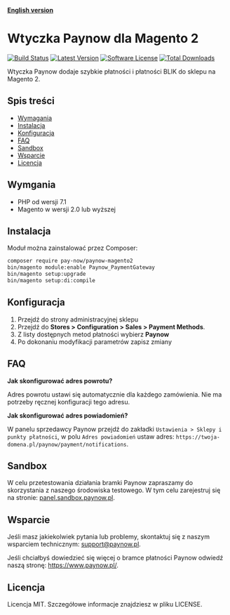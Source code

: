 [**English version**][ext0]

# Wtyczka Paynow dla Magento 2

[![Build Status](https://travis-ci.com/pay-now/paynow-magento2.svg?branch=master)](https://travis-ci.com/pay-now/paynow-magento2)
[![Latest Version](https://img.shields.io/github/release/pay-now/paynow-magento2.svg)](https://github.com/pay-now/paynow-magento2/releases)
[![Software License](https://img.shields.io/badge/license-MIT-brightgreen.svg)](LICENSE)
[![Total Downloads](https://img.shields.io/packagist/dt/pay-now/paynow-magento2)](https://packagist.org/packages/pay-now/paynow-magento2)

Wtyczka Paynow dodaje szybkie płatności i płatności BLIK do sklepu na Magento 2.

## Spis treści
* [Wymagania](#wymgania)
* [Instalacja](#instalacja)
* [Konfiguracja](#konfiguracja)
* [FAQ](#faq)
* [Sandbox](#sandbox)
* [Wsparcie](#wsparcie)
* [Licencja](#licencja)

## Wymgania
- PHP od wersji 7.1
- Magento w wersji 2.0 lub wyższej

## Instalacja
Moduł można zainstalować przez Composer:
```bash
composer require pay-now/paynow-magento2
bin/magento module:enable Paynow_PaymentGateway
bin/magento setup:upgrade
bin/magento setup:di:compile
```

## Konfiguracja
1. Przejdź do strony administracyjnej sklepu
2. Przejdź do  **Stores > Configuration > Sales > Payment Methods**.
3. Z listy dostępnych metod płatności wybierz **Paynow**
4. Po dokonaniu modyfikacji parametrów zapisz zmiany

## FAQ

**Jak skonfigurować adres powrotu?**

Adres powrotu ustawi się automatycznie dla każdego zamówienia. Nie ma potrzeby ręcznej konfiguracji tego adresu.

**Jak skonfigurować adres powiadomień?**

W panelu sprzedawcy Paynow przejdź do zakładki `Ustawienia > Sklepy i punkty płatności`, w polu `Adres powiadomień` ustaw adres:
`https://twoja-domena.pl/paynow/payment/notifications`.

## Sandbox
W celu przetestowania działania bramki Paynow zapraszamy do skorzystania z naszego środowiska testowego. W tym celu zarejestruj się na stronie: [panel.sandbox.paynow.pl][ext2]. 

## Wsparcie
Jeśli masz jakiekolwiek pytania lub problemy, skontaktuj się z naszym wsparciem technicznym: support@paynow.pl.

Jeśli chciałbyś dowiedzieć się więcej o bramce płatności Paynow odwiedź naszą stronę: https://www.paynow.pl/.

## Licencja
Licencja MIT. Szczegółowe informacje znajdziesz w pliku LICENSE.

[ext0]: README.EN.md
[ext1]: https://github.com/pay-now/paynow-magento2/releases/latest
[ext2]: https://panel.sandbox.paynow.pl/auth/register
